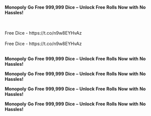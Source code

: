 <strong>Monopoly</strong> <strong>Go</strong> <strong>Free</strong> <strong>999,999</strong> <strong>Dice</strong> <strong>–</strong> <strong>Unlock</strong> <strong>Free</strong> <strong>Rolls</strong> <strong>Now</strong> <strong>with</strong> <strong>No</strong> <strong>Hassles!</strong>

<br>
<br>Free Dice - https://t.co/n9w8EYHvAz
<br>
<br>Free Dice - https://t.co/n9w8EYHvAz
<br>
<br>

<strong>Monopoly</strong> <strong>Go</strong> <strong>Free</strong> <strong>999,999</strong> <strong>Dice</strong> <strong>–</strong> <strong>Unlock</strong> <strong>Free</strong> <strong>Rolls</strong> <strong>Now</strong> <strong>with</strong> <strong>No</strong> <strong>Hassles!</strong>

<strong>Monopoly</strong> <strong>Go</strong> <strong>Free</strong> <strong>999,999</strong> <strong>Dice</strong> <strong>–</strong> <strong>Unlock</strong> <strong>Free</strong> <strong>Rolls</strong> <strong>Now</strong> <strong>with</strong> <strong>No</strong> <strong>Hassles!</strong>

<strong>Monopoly</strong> <strong>Go</strong> <strong>Free</strong> <strong>999,999</strong> <strong>Dice</strong> <strong>–</strong> <strong>Unlock</strong> <strong>Free</strong> <strong>Rolls</strong> <strong>Now</strong> <strong>with</strong> <strong>No</strong> <strong>Hassles!</strong>

<strong>Monopoly</strong> <strong>Go</strong> <strong>Free</strong> <strong>999,999</strong> <strong>Dice</strong> <strong>–</strong> <strong>Unlock</strong> <strong>Free</strong> <strong>Rolls</strong> <strong>Now</strong> <strong>with</strong> <strong>No</strong> <strong>Hassles!</strong>
